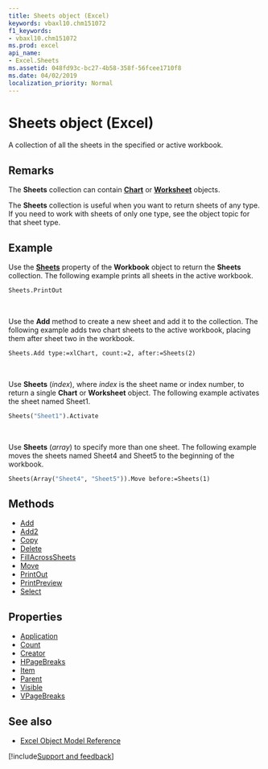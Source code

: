 ```yaml
---
title: Sheets object (Excel)
keywords: vbaxl10.chm151072
f1_keywords:
- vbaxl10.chm151072
ms.prod: excel
api_name:
- Excel.Sheets
ms.assetid: 048fd93c-bc27-4b58-358f-56fcee1710f8
ms.date: 04/02/2019
localization_priority: Normal
---
```



# Sheets object (Excel)

A collection of all the sheets in the specified or active workbook.


## Remarks

The **Sheets** collection can contain **[Chart](Excel.Chart(object).md)** or **[Worksheet](Excel.Worksheet.md)** objects.

The **Sheets** collection is useful when you want to return sheets of any type. If you need to work with sheets of only one type, see the object topic for that sheet type.


## Example

Use the **[Sheets](Excel.Workbook.Sheets.md)** property of the **Workbook** object to return the **Sheets** collection. The following example prints all sheets in the active workbook.

```vb
Sheets.PrintOut
```

<br/>

Use the **Add** method to create a new sheet and add it to the collection. The following example adds two chart sheets to the active workbook, placing them after sheet two in the workbook.

```vb
Sheets.Add type:=xlChart, count:=2, after:=Sheets(2)
```

<br/>

Use **Sheets** (_index_), where _index_ is the sheet name or index number, to return a single **Chart** or **Worksheet** object. The following example activates the sheet named Sheet1.

```vb
Sheets("Sheet1").Activate
```

<br/>

Use **Sheets** (_array_) to specify more than one sheet. The following example moves the sheets named Sheet4 and Sheet5 to the beginning of the workbook.

```vb
Sheets(Array("Sheet4", "Sheet5")).Move before:=Sheets(1)
```


## Methods

- [Add](Excel.Sheets.Add.md)
- [Add2](Excel.sheets.add2.md)
- [Copy](Excel.Sheets.Copy.md)
- [Delete](Excel.Sheets.Delete.md)
- [FillAcrossSheets](Excel.Sheets.FillAcrossSheets.md)
- [Move](Excel.Sheets.Move.md)
- [PrintOut](Excel.Sheets.PrintOut.md)
- [PrintPreview](Excel.Sheets.PrintPreview.md)
- [Select](Excel.Sheets.Select.md)

## Properties

- [Application](Excel.Sheets.Application.md)
- [Count](Excel.Sheets.Count.md)
- [Creator](Excel.Sheets.Creator.md)
- [HPageBreaks](Excel.Sheets.HPageBreaks.md)
- [Item](Excel.Sheets.Item.md)
- [Parent](Excel.Sheets.Parent.md)
- [Visible](Excel.Sheets.Visible.md)
- [VPageBreaks](Excel.Sheets.VPageBreaks.md)


## See also

- [Excel Object Model Reference](overview/Excel/object-model.md)

[!include[Support and feedback](~/includes/feedback-boilerplate.md)]
